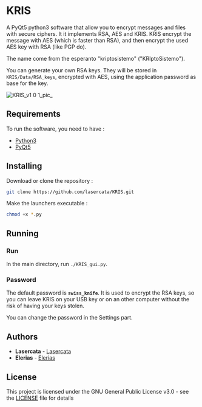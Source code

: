 # KRIS
A PyQt5 python3 software that allow you to encrypt messages and files with secure ciphers. It it implements RSA, AES and KRIS. KRIS encrypt the message with AES (which is faster than RSA), and then encrypt the used AES key with RSA (like PGP do).

The name come from the esperanto "kriptosistemo" ("KRIptoSistemo").

You can generate your own RSA keys. They will be stored in `KRIS/Data/RSA_keys`, encrypted with AES, using the application password as base for the key.

![KRIS_v1 0 1_pic_](https://user-images.githubusercontent.com/67599917/110216294-3ee81480-7ea6-11eb-9475-7fd7dd96134f.png)


## Requirements

To run the software, you need to have :

* [Python3](https://www.python.org/downloads/)
* [PyQt5](https://pypi.org/project/PyQt5/)


## Installing

Download or clone the repository :

```bash
git clone https://github.com/lasercata/KRIS.git
```

Make the launchers executable :

```bash
chmod +x *.py
```


## Running

### Run
In the main directory, run `./KRIS_gui.py`.

### Password
The default password is **`swiss_knife`**. It is used to encrypt the RSA keys, so you can leave KRIS on your USB key or on an other computer without the risk of having your keys stolen.

You can change the password in the Settings part.


## Authors

* **Lasercata** - [Lasercata](https://github.com/lasercata)
* **Elerias** - [Elerias](https://github.com/EleriasQueflunn)


## License

This project is licensed under the GNU General Public License v3.0 - see the [LICENSE](LICENSE) file for details
